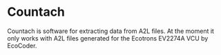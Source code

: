 # Countach

Countach is software for extracting data from A2L files. At the moment it only works with A2L files generated for the Ecotrons EV2274A VCU by EcoCoder.
